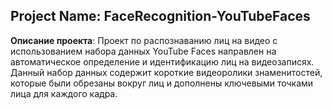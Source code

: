 ## Project Name: FaceRecognition-YouTubeFaces

**Описание проекта**:
Проект по распознаванию лиц на видео с использованием набора данных YouTube Faces направлен на автоматическое определение и идентификацию лиц на видеозаписях. Данный набор данных содержит короткие видеоролики знаменитостей, которые были обрезаны вокруг лиц и дополнены ключевыми точками лица для каждого кадра.

